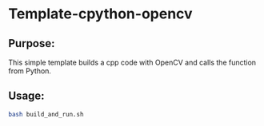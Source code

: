 Template-cpython-opencv
===

Purpose:
---
This simple template builds a cpp code with OpenCV and calls the function from Python.

Usage:
---
```bash
bash build_and_run.sh
```